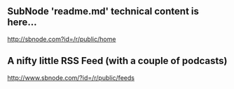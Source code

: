 ## SubNode 'readme.md' technical content is here...

http://sbnode.com?id=/r/public/home

## A nifty little RSS Feed (with a couple of podcasts)

http://www.sbnode.com/?id=/r/public/feeds


